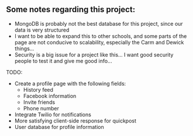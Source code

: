 ## Some notes regarding this project:
* MongoDB is probably not the best database for this project, since our data is very structured
* I want to be able to expand this to other schools, and some parts of the page are not conducive to scalability, especially the Carm and Dewick things...
* Security is a big issue for a project like this... I want good security people to test it and give me good info...

TODO:
* Create a profile page with the following fields:
    * History feed
    * Facebook information
    * Invite friends
    * Phone number
* Integrate Twilio for notifications
* More satisfying client-side response for quickpost
* User database for profile information

